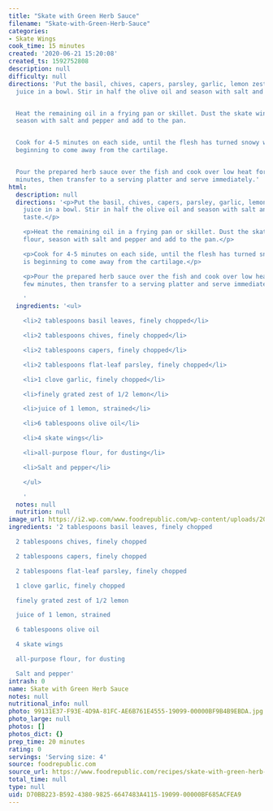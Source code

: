```yaml
---
title: "Skate with Green Herb Sauce"
filename: "Skate-with-Green-Herb-Sauce"
categories:
- Skate Wings
cook_time: 15 minutes
created: '2020-06-21 15:20:08'
created_ts: 1592752808
description: null
difficulty: null
directions: 'Put the basil, chives, capers, parsley, garlic, lemon zest and lemon
  juice in a bowl. Stir in half the olive oil and season with salt and pepper to taste.


  Heat the remaining oil in a frying pan or skillet. Dust the skate wings with flour,
  season with salt and pepper and add to the pan.


  Cook for 4-5 minutes on each side, until the flesh has turned snowy white and is
  beginning to come away from the cartilage.


  Pour the prepared herb sauce over the fish and cook over low heat for another few
  minutes, then transfer to a serving platter and serve immediately.'
html:
  description: null
  directions: '<p>Put the basil, chives, capers, parsley, garlic, lemon zest and lemon
    juice in a bowl. Stir in half the olive oil and season with salt and pepper to
    taste.</p>

    <p>Heat the remaining oil in a frying pan or skillet. Dust the skate wings with
    flour, season with salt and pepper and add to the pan.</p>

    <p>Cook for 4-5 minutes on each side, until the flesh has turned snowy white and
    is beginning to come away from the cartilage.</p>

    <p>Pour the prepared herb sauce over the fish and cook over low heat for another
    few minutes, then transfer to a serving platter and serve immediately.</p>

    '
  ingredients: '<ul>

    <li>2 tablespoons basil leaves, finely chopped</li>

    <li>2 tablespoons chives, finely chopped</li>

    <li>2 tablespoons capers, finely chopped</li>

    <li>2 tablespoons flat-leaf parsley, finely chopped</li>

    <li>1 clove garlic, finely chopped</li>

    <li>finely grated zest of 1/2 lemon</li>

    <li>juice of 1 lemon, strained</li>

    <li>6 tablespoons olive oil</li>

    <li>4 skate wings</li>

    <li>all-purpose flour, for dusting</li>

    <li>Salt and pepper</li>

    </ul>

    '
  notes: null
  nutrition: null
image_url: https://i2.wp.com/www.foodrepublic.com/wp-content/uploads/2012/02/skate_greenherbsauce.jpg?resize=1000%2C%20667&ssl=1
ingredients: '2 tablespoons basil leaves, finely chopped

  2 tablespoons chives, finely chopped

  2 tablespoons capers, finely chopped

  2 tablespoons flat-leaf parsley, finely chopped

  1 clove garlic, finely chopped

  finely grated zest of 1/2 lemon

  juice of 1 lemon, strained

  6 tablespoons olive oil

  4 skate wings

  all-purpose flour, for dusting

  Salt and pepper'
intrash: 0
name: Skate with Green Herb Sauce
notes: null
nutritional_info: null
photo: 99131E37-F93E-4D9A-81FC-AE6B761E4555-19099-00000BF9B4B9EBDA.jpg
photo_large: null
photos: []
photos_dict: {}
prep_time: 20 minutes
rating: 0
servings: 'Serving size: 4'
source: foodrepublic.com
source_url: https://www.foodrepublic.com/recipes/skate-with-green-herb-sauce-recipe/?utm_campaign=yummly&utm_medium=yummly&utm_source=yummly
total_time: null
type: null
uid: D70BB223-B592-4380-9825-6647483A4115-19099-00000BF685ACFEA9
---
```

